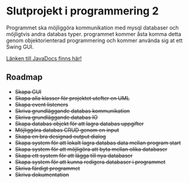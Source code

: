 Slutprojekt i programmering 2
====

Programmet ska möjliggöra kommunikation med mysql databaser och möjligtvis andra databas typer.
programmet kommer åsta komma detta genom objektorienterad programmering och kommer använda sig at ett Swing GUI.

[Länken till JavaDocs finns här!](https://eliasrenman.github.io/Slutprojekt_programmering_2/)

Roadmap
--
* ~~Skapa GUI~~
* ~~Skapa alla klasser för projektet utefter en UML~~
* ~~Skapa event listeners~~
* ~~Skriva grundläggande databas kommunikation~~
* ~~Skriva grundläggande databas IO~~
* ~~Skapa databas objekt för att lagra databas uppgifter~~
* ~~Möjliggöra databas CRUD genom en input~~
* ~~Skapa en bra designad output dialog~~
* ~~Skapa system för att lokalt lagra databas data mellan program start~~
* ~~Skapa system för att möjligöra att byta mellan olika databaser~~
* ~~Skapa ett system för att lägga till nya databaser~~
* ~~Skapa system för att kunna redigera databaser i programmet~~
* ~~Skriva färdigt programmet~~
* ~~Skriva dokumentation~~

